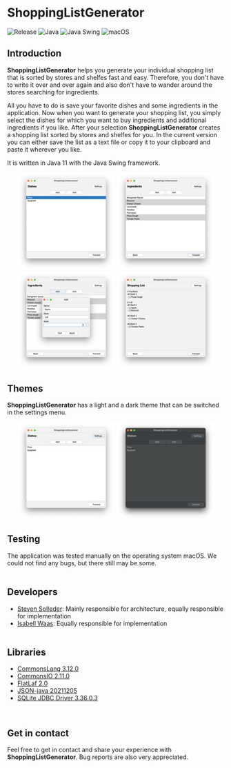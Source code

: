 # ShoppingListGenerator

![Release](https://img.shields.io/badge/Release-0.1.1-9cf)
![Java](https://img.shields.io/badge/Java-1.11-9cf)
![Java Swing](https://img.shields.io/badge/Java%20Swing-1.11-9cf)
![macOS](https://img.shields.io/badge/macOS-passing-blue)


## Introduction
**ShoppingListGenerator** helps you generate your individual shopping list that is sorted by stores and shelfes fast and easy. Therefore, you don't have to write it over and over again and also don't have to wander around the stores searching for ingredients.

All you have to do is save your favorite dishes and some ingredients in the application.
Now when you want to generate your shopping list, you simply select the dishes for which you want to buy ingredients and additional ingredients if you like.
After your selection **ShoppingListGenerator** creates a shopping list sorted by stores and shelfes for you.
In the current version you can either save the list as a text file or copy it to your clipboard and paste it wherever you like.

It is written in Java 11 with the Java Swing framework.

<p align="center">
<img src="https://github.com/TeamGruenbaum/ShoppingListGenerator/blob/master/screenshots/dishes.png" width="45%" border=0>
<img src="https://github.com/TeamGruenbaum/ShoppingListGenerator/blob/master/screenshots/ingredients.png" width="45%" border=0>
<img src="https://github.com/TeamGruenbaum/ShoppingListGenerator/blob/master/screenshots/add_ingredient.png" width="45%" border=0>
<img src="https://github.com/TeamGruenbaum/ShoppingListGenerator/blob/master/screenshots/shopping_list.png" width="45%" border=0>
</p>


## Themes
**ShoppingListGenerator** has a light and a dark theme that can be switched in the settings menu.

<p align="center">
<img src="https://github.com/TeamGruenbaum/ShoppingListGenerator/blob/master/screenshots/light_theme.png" width="45%" border=0>
<img src="https://github.com/TeamGruenbaum/ShoppingListGenerator/blob/master/screenshots/dark_theme.png" width="45%" border=0>
</p>

## Testing
The application was tested manually on the operating system macOS. We could not find any bugs, but there still may be some.
<br><br>

## Developers
- [Steven Solleder](https://github.com/stevensolleder): Mainly responsible for architecture, equally responsible for implementation
- [Isabell Waas](https://github.com/isabellwaas): Equally responsible for implementation
<br><br>

## Libraries
- [CommonsLang 3.12.0](https://github.com/apache/commons-lang)
- [CommonsIO 2.11.0](https://commons.apache.org/proper/commons-io/)
- [FlatLaf 2.0](https://github.com/JFormDesigner/FlatLaf)
- [JSON-java 20211205](https://github.com/stleary/JSON-java)
- [SQLite JDBC Driver 3.36.0.3](https://github.com/xerial/sqlite-jdbc)
<br>

## Get in contact
Feel free to get in contact and share your experience with **ShoppingListGenerator**. Bug reports are also very appreciated.
